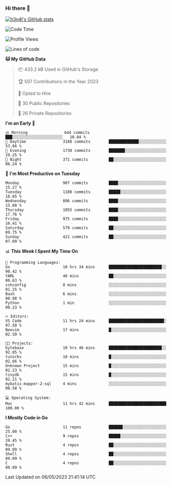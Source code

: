 ### Hi there 👋

[![h3n4l's GitHub stats](https://github-readme-stats.vercel.app/api?username=h3n4l&count_private=true&show_icons=true&theme=radical)](https://github.com/h3n4l/github-readme-stats)

<!--START_SECTION:waka-->
![Code Time](http://img.shields.io/badge/Code%20Time-1%2C201%20hrs%2011%20mins-blue)

![Profile Views](http://img.shields.io/badge/Profile%20Views-4-blue)

![Lines of code](https://img.shields.io/badge/From%20Hello%20World%20I%27ve%20Written-2.9%20million%20lines%20of%20code-blue)

**🐱 My GitHub Data** 

> 📦 433.2 kB Used in GitHub's Storage 
 > 
> 🏆 507 Contributions in the Year 2023
 > 
> 💼 Opted to Hire
 > 
> 📜 30 Public Repositories 
 > 
> 🔑 26 Private Repositories 
 > 
**I'm an Early 🐤** 

```text
🌞 Morning                644 commits         ███░░░░░░░░░░░░░░░░░░░░░░   10.84 % 
🌆 Daytime                3188 commits        █████████████░░░░░░░░░░░░   53.66 % 
🌃 Evening                1738 commits        ███████░░░░░░░░░░░░░░░░░░   29.25 % 
🌙 Night                  371 commits         ██░░░░░░░░░░░░░░░░░░░░░░░   06.24 % 
```
📅 **I'm Most Productive on Tuesday** 

```text
Monday                   907 commits         ████░░░░░░░░░░░░░░░░░░░░░   15.27 % 
Tuesday                  1108 commits        █████░░░░░░░░░░░░░░░░░░░░   18.65 % 
Wednesday                896 commits         ████░░░░░░░░░░░░░░░░░░░░░   15.08 % 
Thursday                 1055 commits        ████░░░░░░░░░░░░░░░░░░░░░   17.76 % 
Friday                   975 commits         ████░░░░░░░░░░░░░░░░░░░░░   16.41 % 
Saturday                 579 commits         ██░░░░░░░░░░░░░░░░░░░░░░░   09.75 % 
Sunday                   421 commits         ██░░░░░░░░░░░░░░░░░░░░░░░   07.09 % 
```


📊 **This Week I Spent My Time On** 

```text
💬 Programming Languages: 
Go                       10 hrs 34 mins      ███████████████████████░░   90.42 % 
YAML                     46 mins             ██░░░░░░░░░░░░░░░░░░░░░░░   06.63 % 
sshconfig                8 mins              ░░░░░░░░░░░░░░░░░░░░░░░░░   01.25 % 
Bash                     6 mins              ░░░░░░░░░░░░░░░░░░░░░░░░░   00.98 % 
Python                   1 min               ░░░░░░░░░░░░░░░░░░░░░░░░░   00.23 % 

🔥 Editors: 
VS Code                  11 hrs 24 mins      ████████████████████████░   97.50 % 
Neovim                   17 mins             █░░░░░░░░░░░░░░░░░░░░░░░░   02.50 % 

🐱‍💻 Projects: 
bytebase                 10 hrs 46 mins      ███████████████████████░░   92.05 % 
tutorkv                  18 mins             █░░░░░░░░░░░░░░░░░░░░░░░░   02.66 % 
Unknown Project          15 mins             █░░░░░░░░░░░░░░░░░░░░░░░░   02.23 % 
tinydb                   15 mins             █░░░░░░░░░░░░░░░░░░░░░░░░   02.21 % 
mybatis-mapper-2-sql     4 mins              ░░░░░░░░░░░░░░░░░░░░░░░░░   00.58 % 

💻 Operating System: 
Mac                      11 hrs 42 mins      █████████████████████████   100.00 % 
```

**I Mostly Code in Go** 

```text
Go                       11 repos            ██████░░░░░░░░░░░░░░░░░░░   25.00 % 
C++                      9 repos             █████░░░░░░░░░░░░░░░░░░░░   20.45 % 
Rust                     4 repos             ██░░░░░░░░░░░░░░░░░░░░░░░   09.09 % 
Shell                    4 repos             ██░░░░░░░░░░░░░░░░░░░░░░░   09.09 % 
C                        4 repos             ██░░░░░░░░░░░░░░░░░░░░░░░   09.09 % 
```




 Last Updated on 06/05/2023 21:41:14 UTC
<!--END_SECTION:waka-->

